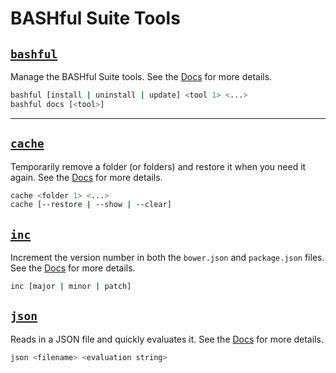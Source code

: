 # BASHful Suite Tools

<link rel="shortcut icon" type="image/png" href="/bashful/docs/favicon.png"/>

## [`bashful`](./bashful.md)

Manage the BASHful Suite tools.
See the [Docs](./bashful.md) for more details.

```sh
bashful [install | uninstall | update] <tool 1> <...>
bashful docs [<tool>]
```

---

## [`cache`](./cache.md)

Temporarily remove a folder (or folders) and restore it when you need it again. 
See the [Docs](./cache.md) for more details.

```sh
cache <folder 1> <...>
cache [--restore | --show | --clear]
```


## [`inc`](./inc.md)

Increment the version number in both the `bower.json` and `package.json` files.
See the [Docs](./inc.md) for more details.

```sh
inc [major | minor | patch]
```


## [`json`](./json.md)

Reads in a JSON file and quickly evaluates it. 
See the [Docs](./json.md) for more details.

```sh
json <filename> <evaluation string>
```